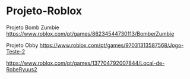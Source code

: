 # Projeto-Roblox
Projeto Bomb Zumbie
https://www.roblox.com/pt/games/86234544730113/BomberZumbie

Projeto Obby
https://www.roblox.com/pt/games/97031313587568/Jogo-Teste-2

https://www.roblox.com/pt/games/137704792007844/Local-de-RobeRyuus2
